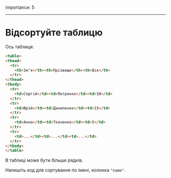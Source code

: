 importance: 5

---

# Відсортуйте таблицю

Ось таблиця:

```html run
<table>
<thead>
  <tr>
    <th>Ім’я</th><th>Прізвище</th><th>Вік</th>
  </tr>
</thead>
<tbody>
  <tr>
    <td>Сергій</td><td>Петренко</td><td>10</td>
  </tr>
  <tr>
    <td>Юрій</td><td>Даниленко</td><td>15</td>
  </tr>
  <tr>
    <td>Анна</td><td>Ткаченко</td><td>5</td>
  </tr>
  <tr>
    <td>...</td><td>...</td><td>...</td>
  </tr>
</tbody>
</table>
```

В таблиці може бути більше рядків.

Напишіть код для сортування по імені, колонка `"name"`.
